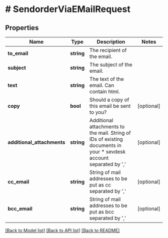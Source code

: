 # # SendorderViaEMailRequest

## Properties

Name | Type | Description | Notes
------------ | ------------- | ------------- | -------------
**to_email** | **string** | The recipient of the email. |
**subject** | **string** | The subject of the email. |
**text** | **string** | The text of the email. Can contain html. |
**copy** | **bool** | Should a copy of this email be sent to you? | [optional]
**additional_attachments** | **string** | Additional attachments to the mail. String of IDs of existing documents in your       *                      sevdesk account separated by &#39;,&#39; | [optional]
**cc_email** | **string** | String of mail addresses to be put as cc separated by &#39;,&#39; | [optional]
**bcc_email** | **string** | String of mail addresses to be put as bcc separated by &#39;,&#39; | [optional]

[[Back to Model list]](../../README.md#models) [[Back to API list]](../../README.md#endpoints) [[Back to README]](../../README.md)
